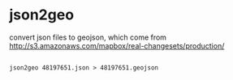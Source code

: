 # json2geo

convert json files to geojson, which come from http://s3.amazonaws.com/mapbox/real-changesets/production/


```

json2geo 48197651.json > 48197651.geojson

```
